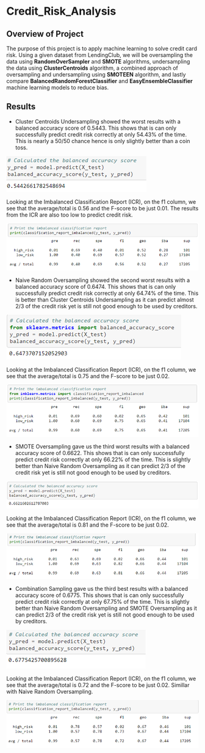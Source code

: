# Credit_Risk_Analysis

## Overview of Project
The purpose of this project is to apply machine learning to solve credit card risk. Using a given dataset from LendingClub, we will be oversampling the data using **RandomOverSampler** and **SMOTE** algorithms, undersampling the data using **ClusterCentroids** algorithm, a combined approach of oversampling and undersampling using **SMOTEEN** algorithm, and lastly compare **BalancedRandomForestClassifier** and **EasyEnsembleClassifier** machine learning models to reduce bias.

## Results
- Cluster Centroids Undersampling showed the worst results with a balanced accuracy score of 0.5443. This shows that is can only successfully predict credit risk correctly at only 54.43% of the time. This is nearly a 50/50 chance hence is only slightly better than a coin toss.

![Cluster Centroids Undersampling](images/Cluster_Centroids_Undersampling.PNG)

Looking at the Imbalanced Classification Report (ICR), on the f1 column, we see that the average/total is 0.56 and the F-score to be just 0.01. The results from the ICR are also too low to predict credit risk.

![Cluster Centroids Undersampling fscore](images/Cluster_Centroids_Undersampling_f.PNG)
 
 - Naive Random Oversampling showed the second worst results with a balanced accuracy score of 0.6474. This shows that is can only successfully predict credit risk correctly at only 64.74% of the time. This is better than Cluster Centroids Undersampling as it can predict almost 2/3 of the credit risk yet is still not good enough to be used by creditors.

![Naive Random Oversampling](images/Naive_Random_Oversampling.PNG)

Looking at the Imbalanced Classification Report (ICR), on the f1 column, we see that the average/total is 0.75 and the F-score to be just 0.02.

![Naive Random Oversampling fscore](images/Naive_Random_Oversampling_f.PNG)

- SMOTE Oversampling gave us the third worst results with a balanced accuracy score of 0.6622. This shows that is can only successfully predict credit risk correctly at only 66.22% of the time. This is slightly better than Naive Random Oversampling as it can predict 2/3 of the credit risk yet is still not good enough to be used by creditors.

![SMOTE Oversampling](images/SMOTE.PNG)

Looking at the Imbalanced Classification Report (ICR), on the f1 column, we see that the average/total is 0.81 and the F-score to be just 0.02.

![SMOTE Oversampling fscore](images/SMOTE_f.PNG)

- Combination Sampling gave us the third best results with a balanced accuracy score of 0.6775. This shows that is can only successfully predict credit risk correctly at only 67.75% of the time. This is slightly better than Naive Random Oversampling and SMOTE Oversampling as it can predict 2/3 of the credit risk yet is still not good enough to be used by creditors.

![Combination_Sampling](images/Combination_Sampling.PNG)

Looking at the Imbalanced Classification Report (ICR), on the f1 column, we see that the average/total is 0.72 and the F-score to be just 0.02. Simillar with Naive Random Oversampling.

![Combination_Sampling fscore](images/Combination_Sampling_f.PNG)
